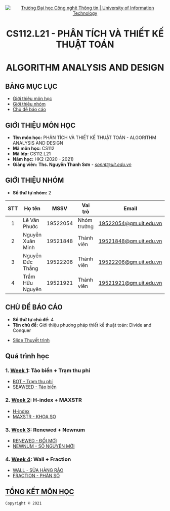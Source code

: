 <!-- Banner -->
<p align="center">
  <a href="https://www.uit.edu.vn/" title="Trường Đại học Công nghệ Thông tin" style="border: none;">
    <img src="https://i.imgur.com/WmMnSRt.png" alt="Trường Đại học Công nghệ Thông tin | University of Information Technology">
  </a>
</p>
<!-- Title -->
<h1 align="center"><b>CS112.L21 - PHÂN TÍCH VÀ THIẾT KẾ THUẬT TOÁN</b></h1>
<h1 align="center"><b>ALGORITHM ANALYSIS AND DESIGN</b></h1>

## BẢNG MỤC LỤC
* [Giới thiệu môn học](#giới-thiệu-môn-học)
* [Giới thiệu nhóm](#giới-thiệu-nhóm)
* [Chủ đề báo cáo](#chủ-đề-báo-cáo)

## GIỚI THIỆU MÔN HỌC
* **Tên môn học:** PHÂN TÍCH VÀ THIẾT KẾ THUẬT TOÁN - ALGORITHM ANALYSIS AND DESIGN
* **Mã môn học:** CS112
* **Mã lớp:** CS112.L21
* **Năm học:** HK2 (2020 - 2021)
* **Giảng viên:** **Ths. Nguyễn Thanh Sơn** - *sonnt@uit.edu.vn*

## GIỚI THIỆU NHÓM
* **Số thứ tự nhóm:** 2

| STT | Họ tên | MSSV | Vai trò | Email | Github | Facebook |
| :---: | --- | --- | --- | --- | --- | --- |
| 1 | Lê Văn Phước | 19522054 | Nhóm trưởng | 19522054@gm.uit.edu.vn | [levanphuoc-dev](https://github.com/levanphuoc-dev) | [vanphuoc](https://www.facebook.com/profile.php?id=100017255861343) |
| 2 | Nguyễn Xuân Minh | 19521848 | Thành viên | 19521848@gm.uit.edu.vn | [minz1337](https://github.com/minz1337) | [xuanminh](https://www.facebook.com/metthew1268) |
| 3 | Nguyễn Đức Thắng | 19522206 | Thành viên | 19522206@gm.uit.edu.vn | [nguyenhuuthang]() | [ndthang2802](https://www.facebook.com/ndthang2802) |
| 4 | Trầm Hữu Nguyên | 19521921 | Thành viên | 19521921@gm.uit.edu.vn | [tramhuunguyen]() | [huunguyen.tram](https://www.facebook.com/huunguyen.tram) |

## CHỦ ĐỀ BÁO CÁO
* **Số thứ tự chủ đề:** 4 
* **Tên chủ đề:** Giới thiệu phương pháp thiết kế thuật toán: Divide and Conquer

+ [Slide Thuyết trình](./Seminar/Slide_Divide_and_Conquer.pptx)

## Quá trình học
  ### 1. [Week 1](week_1): Tảo biển + Trạm thu phí
  + [BOT - Trạm thu phí](week_1/BOT)
  + [SEAWEED - Tảo biển](week_1/SEAWEED)
   ### 2. [Week 2](week_2): H-index + MAXSTR
  + [H-index](week_2/VV27_S-Index)
  + [MAXSTR - KHOA SO](week_2/VU33_MAXSTR)
  ### 3. [Week 3](week_3): Renewed + Newnum
  + [RENEWED - ĐỔI MỚI](week_3/RENEWED)
  + [NEWNUM - SỐ NGUYÊN MỚI](week_3/NEWNUM)
  ### 4. [Week 4](week_4): Wall + Fraction
  + [WALL - SỬA HÀNG RÀO](week_4/VQ21_Wall)
  + [FRACTION - PHÂN SỐ](week_4/VU20_FRACTION)

## [TỔNG KẾT MÔN HỌC](https://github.com/levanphuoc-dev/CS112.L21/blob/main/SummaryReport/README.md)
<!-- Footer -->
`Copyright © 2021`
<!-- Xin đừng copy :D. Please don't copy :D -->
<!-- Copyright © 2021 - By Lê Văn Phước - 19522054. -->
